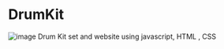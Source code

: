 # DrumKit
![image](https://user-images.githubusercontent.com/107515216/209966985-bb522826-d113-440b-afa2-5445f84b84c7.png)
Drum Kit set and website using javascript, HTML , CSS 
